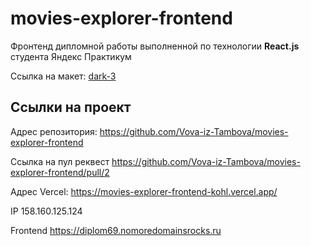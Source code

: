 # movies-explorer-frontend

Фронтенд дипломной работы выполненной по технологии **React.js** студента Яндекс Практикум

Ссылка на макет: [dark-3](https://www.figma.com/file/6FMWkB94wE7KTkcCgUXtnC/%D0%94%D0%B8%D0%BF%D0%BB%D0%BE%D0%BC%D0%BD%D1%8B%D0%B9-%D0%BF%D1%80%D0%BE%D0%B5%D0%BA%D1%82?type=design&node-id=1-8436&mode=design&t=DKKmLdRcvaSFdKpH-0)

## Ссылки на проект

Адрес репозитория: https://github.com/Vova-iz-Tambova/movies-explorer-frontend

Ссылка на пул реквест https://github.com/Vova-iz-Tambova/movies-explorer-frontend/pull/2

Aдрес Vercel: https://movies-explorer-frontend-kohl.vercel.app/

IP 158.160.125.124

Frontend https://diplom69.nomoredomainsrocks.ru